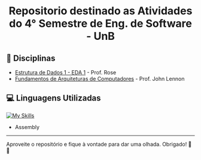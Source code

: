 <h1 align="center">Repositorio destinado as Atividades do 4° Semestre de Eng. de Software - UnB</h1>

## 📖 Disciplinas

- [Estrutura de Dados 1 - EDA 1](EDA1) - Prof. Rose
- [Fundamentos de Arquiteturas de Computadores](FAC) - Prof. John Lennon

## 💻 Linguagens Utilizadas

[![My Skills](https://skillicons.dev/icons?i=c,assembly&perline=2)](https://skillicons.dev)

- Assembly
---
Aproveite o repositório e fique à vontade para dar uma olhada. Obrigado! 🎉😄
